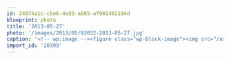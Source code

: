 ```yaml
---
id: 24074a1c-cbe6-4ed3-a685-af901462194d
blueprint: photo
title: '2013-05-27'
photo: '/images/2013/05/93032-2013-05-27.jpg'
caption: '<!-- wp:image --><figure class="wp-block-image"><img src="/assets/images/2013/05/93032-2013-05-27.jpg" /></figure><!-- /wp:image --><!-- wp:paragraph --><p>Sunset over Lake Okanagan</p><!-- /wp:paragraph -->'
import_id: '20399'
---
```

